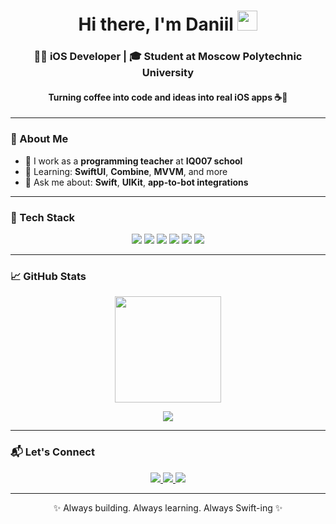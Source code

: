 <h1 align="center">Hi there, I'm Daniil <img src="https://github.com/blackcater/blackcater/raw/main/images/Hi.gif" height="32"/></h1>

<h3 align="center">👨‍💻 iOS Developer | 🎓 Student at Moscow Polytechnic University</h3>
<h4 align="center">Turning coffee into code and ideas into real iOS apps ☕📱</h4>

---

### 🚀 About Me

- 🔭 I work as a **programming teacher** at **IQ007 school**
- 🌱 Learning: **SwiftUI**, **Combine**, **MVVM**, and more
- 💬 Ask me about: **Swift**, **UIKit**, **app-to-bot integrations**


---

### 🧰 Tech Stack

<p align="center">
  <img src="https://img.shields.io/badge/Swift-F54A2D?style=for-the-badge&logo=swift&logoColor=white"/>
  <img src="https://img.shields.io/badge/Xcode-147EFB?style=for-the-badge&logo=Xcode&logoColor=white"/>
  <img src="https://img.shields.io/badge/UIKit-000000?style=for-the-badge"/>
  <img src="https://img.shields.io/badge/SwiftUI-0D1117?style=for-the-badge&logo=swift&logoColor=white"/>
  <img src="https://img.shields.io/badge/Git-F05032?style=for-the-badge&logo=git&logoColor=white"/>
  <img src="https://img.shields.io/badge/Telegram%20Bot-2CA5E0?style=for-the-badge&logo=telegram&logoColor=white"/>
</p>

---

### 📈 GitHub Stats

<p align="center">
  <img src="https://github-readme-stats.vercel.app/api?username=dan1xdev&show_icons=true&theme=tokyonight&hide_border=true&border_radius=20" height="170"/>


<p align="center">
  <img src="https://github-readme-streak-stats.herokuapp.com/?user=dan1xdev&theme=tokyonight&hide_border=true&border_radius=20"/>
</p>

---


### 📬 Let's Connect

<p align="center">
  <a href="https://t.me/dan1xzz" target="_blank">
    <img src="https://img.shields.io/badge/Telegram-2CA5E0?style=for-the-badge&logo=telegram&logoColor=white"/>
  </a>
  <a href="mailto:dan1xzz@yandex.ru" target="_blank">
    <img src="https://img.shields.io/badge/Email-D14836?style=for-the-badge&logo=gmail&logoColor=white"/>
  </a>
  <a href="https://github.com/dan1xdev" target="_blank">
    <img src="https://img.shields.io/badge/GitHub-100000?style=for-the-badge&logo=github&logoColor=white"/>
  </a>
</p>

---

<p align="center">✨ Always building. Always learning. Always Swift-ing ✨</p>
